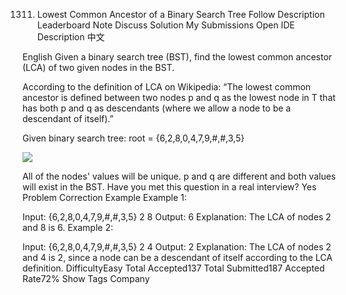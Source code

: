 1311. Lowest Common Ancestor of a Binary Search Tree
Follow
Description
Leaderboard
Note
Discuss
Solution
My Submissions
Open IDE
Description
中文

English
Given a binary search tree (BST), find the lowest common ancestor (LCA) of two given nodes in the BST.

According to the definition of LCA on Wikipedia: “The lowest common ancestor is defined between two nodes p and q as the lowest node in T that has both p and q as descendants (where we allow a node to be a descendant of itself).”

Given binary search tree: root = {6,2,8,0,4,7,9,#,#,3,5}

![](https://media-cdn.jiuzhang.com/markdown/images/7/6/660f4a1a-9ff0-11e9-a529-0242ac110002.jpg)

All of the nodes' values will be unique.
p and q are different and both values will exist in the BST.
Have you met this question in a real interview?  Yes
Problem Correction
Example
Example 1:

Input: 
{6,2,8,0,4,7,9,#,#,3,5}
2
8
Output: 6
Explanation: The LCA of nodes 2 and 8 is 6.
Example 2:

Input: 
{6,2,8,0,4,7,9,#,#,3,5}
2
4
Output: 2
Explanation: The LCA of nodes 2 and 4 is 2, since a node can be a descendant of itself according to the LCA definition.
DifficultyEasy
Total Accepted137
Total Submitted187
Accepted Rate72%
 Show Tags
 Company